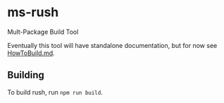 # ms-rush

Mult-Package Build Tool

Eventually this tool will have standalone documentation, but for now see
[HowToBuild.md](../../common/docs/HowToBuild.md).

## Building

To build rush, run `npm run build`.
